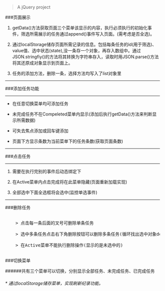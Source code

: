 > A jQuery project

###页面展示

1. getData()方法获取页面三个菜单该显示的内容，执行必须执行的初始化事件，筛选所需展示的任务通过append()事件写入页面。(需考虑是否全选)。

2. 通过localStorage储存页面所需记录的信息。包括每条任务的id(用于筛选)、value值、选中状态(state),没一条存一个对象，再存入数组中。通过JSON.stringfiy()的方法将其转换为字符串存入，读取时用JSON.parse()方法将其还原成对象显示到页面上。

3. 任务的添加方法，删除一条，选择方法均写入了list对象里

----------------


###添加任务功能

-------------
* 在任意切换菜单均可添加任务

* 未完成任务不在Compeleted菜单内显示(添加后执行getData()方法来判断显示所需数据)

* 可失去焦点添加或回车键添加

* 页面下方显示条数为当前菜单下的任务条数(获取页面条数)
---------------

###点击任务

*****

1. 需要在执行完别的事件后动态绑定下

2. 在Active菜单内点击完成将在此菜单隐藏(页面重新加载实现)

3. 全部选中下面全选框将会选中(监控单选事件)

*****

###删除任务

<pre>

	> 点击每一条后面的叉号可删除单条任务

	> 选中多条任务点击右下角删除按钮可以删除多条任务(循环找出选中对象delete,并将数组的此项删除，运用splice()方法)

	> 在Active菜单不能执行删除操作(显示的是未选中的)

</pre>

###切换菜单

######共有三个菜单可以切换，分别显示全部任务、未完成任务、已完成任务

###### * 通过localStorage储存菜单，实现刷新纪录功能。





